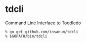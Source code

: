 # tdcli
Command Line Interface to Toodledo

```
% go get github.com/insanum/tdcli
% $GOPATH/bin/tdcli
```
